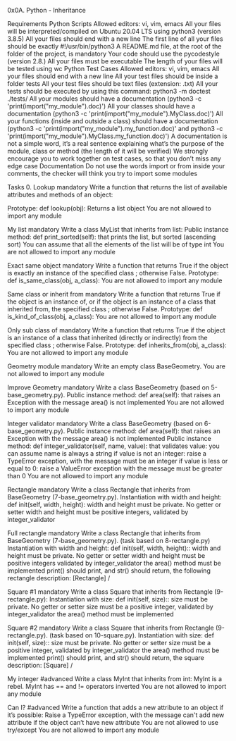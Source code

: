 0x0A. Python - Inheritance

Requirements Python Scripts Allowed editors: vi, vim, emacs All your files will be interpreted/compiled on Ubuntu 20.04 LTS using python3 (version 3.8.5) All your files should end with a new line The first line of all your files should be exactly #!/usr/bin/python3 A README.md file, at the root of the folder of the project, is mandatory Your code should use the pycodestyle (version 2.8.) All your files must be executable The length of your files will be tested using wc Python Test Cases Allowed editors: vi, vim, emacs All your files should end with a new line All your test files should be inside a folder tests All your test files should be text files (extension: .txt) All your tests should be executed by using this command: python3 -m doctest ./tests/ All your modules should have a documentation (python3 -c 'print(import("my_module").doc)') All your classes should have a documentation (python3 -c 'print(import("my_module").MyClass.doc)') All your functions (inside and outside a class) should have a documentation (python3 -c 'print(import("my_module").my_function.doc)' and python3 -c 'print(import("my_module").MyClass.my_function.doc)') A documentation is not a simple word, it’s a real sentence explaining what’s the purpose of the module, class or method (the length of it will be verified) We strongly encourage you to work together on test cases, so that you don’t miss any edge case Documentation Do not use the words import or from inside your comments, the checker will think you try to import some modules

Tasks 0. Lookup mandatory Write a function that returns the list of available attributes and methods of an object:

Prototype: def lookup(obj): Returns a list object You are not allowed to import any module

My list mandatory Write a class MyList that inherits from list:
Public instance method: def print_sorted(self): that prints the list, but sorted (ascending sort) You can assume that all the elements of the list will be of type int You are not allowed to import any module

Exact same object mandatory Write a function that returns True if the object is exactly an instance of the specified class ; otherwise False.
Prototype: def is_same_class(obj, a_class): You are not allowed to import any module

Same class or inherit from mandatory Write a function that returns True if the object is an instance of, or if the object is an instance of a class that inherited from, the specified class ; otherwise False.
Prototype: def is_kind_of_class(obj, a_class): You are not allowed to import any module

Only sub class of mandatory Write a function that returns True if the object is an instance of a class that inherited (directly or indirectly) from the specified class ; otherwise False.
Prototype: def inherits_from(obj, a_class): You are not allowed to import any module

Geometry module mandatory Write an empty class BaseGeometry.
You are not allowed to import any module

Improve Geometry mandatory Write a class BaseGeometry (based on 5-base_geometry.py).
Public instance method: def area(self): that raises an Exception with the message area() is not implemented You are not allowed to import any module

Integer validator mandatory Write a class BaseGeometry (based on 6-base_geometry.py).
Public instance method: def area(self): that raises an Exception with the message area() is not implemented Public instance method: def integer_validator(self, name, value): that validates value: you can assume name is always a string if value is not an integer: raise a TypeError exception, with the message must be an integer if value is less or equal to 0: raise a ValueError exception with the message must be greater than 0 You are not allowed to import any module

Rectangle mandatory Write a class Rectangle that inherits from BaseGeometry (7-base_geometry.py).
Instantiation with width and height: def init(self, width, height): width and height must be private. No getter or setter width and height must be positive integers, validated by integer_validator

Full rectangle mandatory Write a class Rectangle that inherits from BaseGeometry (7-base_geometry.py). (task based on 8-rectangle.py)
Instantiation with width and height: def init(self, width, height):: width and height must be private. No getter or setter width and height must be positive integers validated by integer_validator the area() method must be implemented print() should print, and str() should return, the following rectangle description: [Rectangle] /

Square #1 mandatory Write a class Square that inherits from Rectangle (9-rectangle.py):
Instantiation with size: def init(self, size):: size must be private. No getter or setter size must be a positive integer, validated by integer_validator the area() method must be implemented

Square #2 mandatory Write a class Square that inherits from Rectangle (9-rectangle.py). (task based on 10-square.py).
Instantiation with size: def init(self, size):: size must be private. No getter or setter size must be a positive integer, validated by integer_validator the area() method must be implemented print() should print, and str() should return, the square description: [Square] /

My integer #advanced Write a class MyInt that inherits from int:
MyInt is a rebel. MyInt has == and != operators inverted You are not allowed to import any module

Can I? #advanced Write a function that adds a new attribute to an object if it’s possible:
Raise a TypeError exception, with the message can't add new attribute if the object can’t have new attribute You are not allowed to use try/except You are not allowed to import any module
